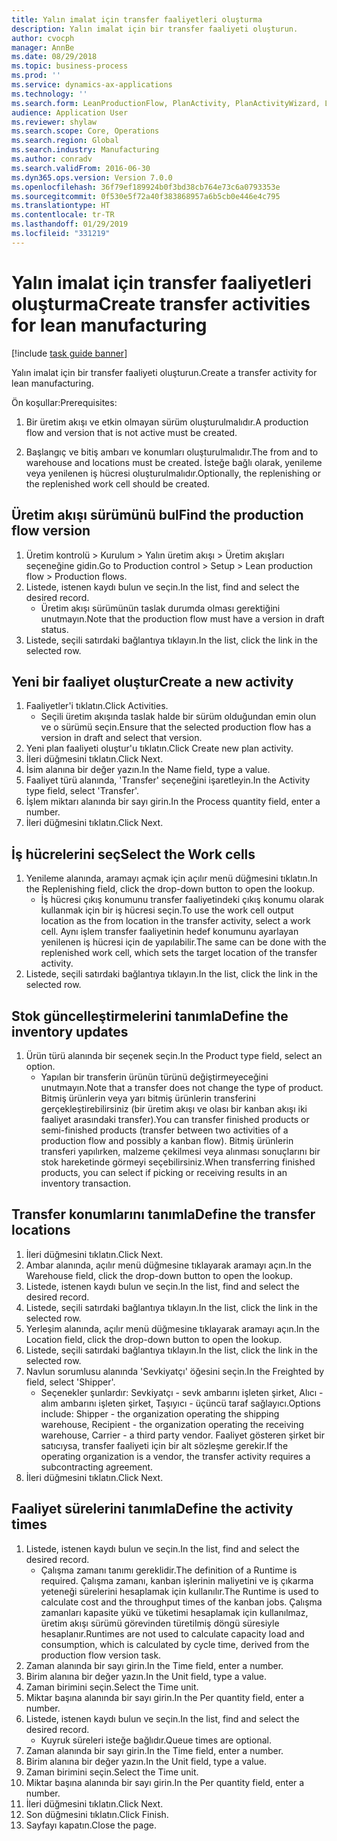 ```yaml
---
title: Yalın imalat için transfer faaliyetleri oluşturma
description: Yalın imalat için bir transfer faaliyeti oluşturun.
author: cvocph
manager: AnnBe
ms.date: 08/29/2018
ms.topic: business-process
ms.prod: ''
ms.service: dynamics-ax-applications
ms.technology: ''
ms.search.form: LeanProductionFlow, PlanActivity, PlanActivityWizard, LeanWorkCellLookup, InventLocationIdLookup
audience: Application User
ms.reviewer: shylaw
ms.search.scope: Core, Operations
ms.search.region: Global
ms.search.industry: Manufacturing
ms.author: conradv
ms.search.validFrom: 2016-06-30
ms.dyn365.ops.version: Version 7.0.0
ms.openlocfilehash: 36f79ef189924b0f3bd38cb764e73c6a0793353e
ms.sourcegitcommit: 0f530e5f72a40f383868957a6b5cb0e446e4c795
ms.translationtype: HT
ms.contentlocale: tr-TR
ms.lasthandoff: 01/29/2019
ms.locfileid: "331219"
---
```

# <a name="create-transfer-activities-for-lean-manufacturing"></a><span data-ttu-id="a3c3f-103">Yalın imalat için transfer faaliyetleri oluşturma</span><span class="sxs-lookup"><span data-stu-id="a3c3f-103">Create transfer activities for lean manufacturing</span></span>

[!include [task guide banner](../../includes/task-guide-banner.md)]

<span data-ttu-id="a3c3f-104">Yalın imalat için bir transfer faaliyeti oluşturun.</span><span class="sxs-lookup"><span data-stu-id="a3c3f-104">Create a transfer activity for lean manufacturing.</span></span> 

<span data-ttu-id="a3c3f-105">Ön koşullar:</span><span class="sxs-lookup"><span data-stu-id="a3c3f-105">Prerequisites:</span></span> 

1. <span data-ttu-id="a3c3f-106">Bir üretim akışı ve etkin olmayan sürüm oluşturulmalıdır.</span><span class="sxs-lookup"><span data-stu-id="a3c3f-106">A production flow and version that is not active must be created.</span></span>

2. <span data-ttu-id="a3c3f-107">Başlangıç ve bitiş ambarı ve konumları oluşturulmalıdır.</span><span class="sxs-lookup"><span data-stu-id="a3c3f-107">The from and to warehouse and locations must be created.</span></span> <span data-ttu-id="a3c3f-108">İsteğe bağlı olarak, yenileme veya yenilenen iş hücresi oluşturulmalıdır.</span><span class="sxs-lookup"><span data-stu-id="a3c3f-108">Optionally, the replenishing or the replenished work cell should be created.</span></span>


## <a name="find-the-production-flow-version"></a><span data-ttu-id="a3c3f-109">Üretim akışı sürümünü bul</span><span class="sxs-lookup"><span data-stu-id="a3c3f-109">Find the production flow version</span></span>
1. <span data-ttu-id="a3c3f-110">Üretim kontrolü > Kurulum > Yalın üretim akışı > Üretim akışları seçeneğine gidin.</span><span class="sxs-lookup"><span data-stu-id="a3c3f-110">Go to Production control > Setup > Lean production flow > Production flows.</span></span>
2. <span data-ttu-id="a3c3f-111">Listede, istenen kaydı bulun ve seçin.</span><span class="sxs-lookup"><span data-stu-id="a3c3f-111">In the list, find and select the desired record.</span></span>
    * <span data-ttu-id="a3c3f-112">Üretim akışı sürümünün taslak durumda olması gerektiğini unutmayın.</span><span class="sxs-lookup"><span data-stu-id="a3c3f-112">Note that the production flow must have a version in draft status.</span></span>  
3. <span data-ttu-id="a3c3f-113">Listede, seçili satırdaki bağlantıya tıklayın.</span><span class="sxs-lookup"><span data-stu-id="a3c3f-113">In the list, click the link in the selected row.</span></span>

## <a name="create-a-new-activity"></a><span data-ttu-id="a3c3f-114">Yeni bir faaliyet oluştur</span><span class="sxs-lookup"><span data-stu-id="a3c3f-114">Create a new activity</span></span>
1. <span data-ttu-id="a3c3f-115">Faaliyetler'i tıklatın.</span><span class="sxs-lookup"><span data-stu-id="a3c3f-115">Click Activities.</span></span>
    * <span data-ttu-id="a3c3f-116">Seçili üretim akışında taslak halde bir sürüm olduğundan emin olun ve o sürümü seçin.</span><span class="sxs-lookup"><span data-stu-id="a3c3f-116">Ensure that the selected production flow has a version in draft and select that version.</span></span>  
2. <span data-ttu-id="a3c3f-117">Yeni plan faaliyeti oluştur'u tıklatın.</span><span class="sxs-lookup"><span data-stu-id="a3c3f-117">Click Create new plan activity.</span></span>
3. <span data-ttu-id="a3c3f-118">İleri düğmesini tıklatın.</span><span class="sxs-lookup"><span data-stu-id="a3c3f-118">Click Next.</span></span>
4. <span data-ttu-id="a3c3f-119">İsim alanına bir değer yazın.</span><span class="sxs-lookup"><span data-stu-id="a3c3f-119">In the Name field, type a value.</span></span>
5. <span data-ttu-id="a3c3f-120">Faaliyet türü alanında, 'Transfer' seçeneğini işaretleyin.</span><span class="sxs-lookup"><span data-stu-id="a3c3f-120">In the Activity type field, select 'Transfer'.</span></span>
6. <span data-ttu-id="a3c3f-121">İşlem miktarı alanında bir sayı girin.</span><span class="sxs-lookup"><span data-stu-id="a3c3f-121">In the Process quantity field, enter a number.</span></span>
7. <span data-ttu-id="a3c3f-122">İleri düğmesini tıklatın.</span><span class="sxs-lookup"><span data-stu-id="a3c3f-122">Click Next.</span></span>

## <a name="select-the-work-cells"></a><span data-ttu-id="a3c3f-123">İş hücrelerini seç</span><span class="sxs-lookup"><span data-stu-id="a3c3f-123">Select the Work cells</span></span>
1. <span data-ttu-id="a3c3f-124">Yenileme alanında, aramayı açmak için açılır menü düğmesini tıklatın.</span><span class="sxs-lookup"><span data-stu-id="a3c3f-124">In the Replenishing field, click the drop-down button to open the lookup.</span></span>
    * <span data-ttu-id="a3c3f-125">İş hücresi çıkış konumunu transfer faaliyetindeki çıkış konumu olarak kullanmak için bir iş hücresi seçin.</span><span class="sxs-lookup"><span data-stu-id="a3c3f-125">To use the work cell output location as the from location in the transfer activity, select a work cell.</span></span> <span data-ttu-id="a3c3f-126">Aynı işlem transfer faaliyetinin hedef konumunu ayarlayan yenilenen iş hücresi için de yapılabilir.</span><span class="sxs-lookup"><span data-stu-id="a3c3f-126">The same can be done with the replenished work cell, which sets the target location of the transfer activity.</span></span>  
2. <span data-ttu-id="a3c3f-127">Listede, seçili satırdaki bağlantıya tıklayın.</span><span class="sxs-lookup"><span data-stu-id="a3c3f-127">In the list, click the link in the selected row.</span></span>

## <a name="define-the-inventory-updates"></a><span data-ttu-id="a3c3f-128">Stok güncelleştirmelerini tanımla</span><span class="sxs-lookup"><span data-stu-id="a3c3f-128">Define the inventory updates</span></span>
1. <span data-ttu-id="a3c3f-129">Ürün türü alanında bir seçenek seçin.</span><span class="sxs-lookup"><span data-stu-id="a3c3f-129">In the Product type field, select an option.</span></span>
    * <span data-ttu-id="a3c3f-130">Yapılan bir transferin ürünün türünü değiştirmeyeceğini unutmayın.</span><span class="sxs-lookup"><span data-stu-id="a3c3f-130">Note that a transfer does not change the type of product.</span></span> <span data-ttu-id="a3c3f-131">Bitmiş ürünlerin veya yarı bitmiş ürünlerin transferini gerçekleştirebilirsiniz (bir üretim akışı ve olası bir kanban akışı iki faaliyet arasındaki transfer).</span><span class="sxs-lookup"><span data-stu-id="a3c3f-131">You can transfer finished products or semi-finished products (transfer between two activities of a production flow and possibly a kanban flow).</span></span>     <span data-ttu-id="a3c3f-132">Bitmiş ürünlerin transferi yapılırken, malzeme çekilmesi veya alınması sonuçlarını bir stok hareketinde görmeyi seçebilirsiniz.</span><span class="sxs-lookup"><span data-stu-id="a3c3f-132">When transferring finished products, you can select if picking or receiving results in an inventory transaction.</span></span>  

## <a name="define-the-transfer-locations"></a><span data-ttu-id="a3c3f-133">Transfer konumlarını tanımla</span><span class="sxs-lookup"><span data-stu-id="a3c3f-133">Define the transfer locations</span></span>
1. <span data-ttu-id="a3c3f-134">İleri düğmesini tıklatın.</span><span class="sxs-lookup"><span data-stu-id="a3c3f-134">Click Next.</span></span>
2. <span data-ttu-id="a3c3f-135">Ambar alanında, açılır menü düğmesine tıklayarak aramayı açın.</span><span class="sxs-lookup"><span data-stu-id="a3c3f-135">In the Warehouse field, click the drop-down button to open the lookup.</span></span>
3. <span data-ttu-id="a3c3f-136">Listede, istenen kaydı bulun ve seçin.</span><span class="sxs-lookup"><span data-stu-id="a3c3f-136">In the list, find and select the desired record.</span></span>
4. <span data-ttu-id="a3c3f-137">Listede, seçili satırdaki bağlantıya tıklayın.</span><span class="sxs-lookup"><span data-stu-id="a3c3f-137">In the list, click the link in the selected row.</span></span>
5. <span data-ttu-id="a3c3f-138">Yerleşim alanında, açılır menü düğmesine tıklayarak aramayı açın.</span><span class="sxs-lookup"><span data-stu-id="a3c3f-138">In the Location field, click the drop-down button to open the lookup.</span></span>
6. <span data-ttu-id="a3c3f-139">Listede, seçili satırdaki bağlantıya tıklayın.</span><span class="sxs-lookup"><span data-stu-id="a3c3f-139">In the list, click the link in the selected row.</span></span>
7. <span data-ttu-id="a3c3f-140">Navlun sorumlusu alanında 'Sevkiyatçı' öğesini seçin.</span><span class="sxs-lookup"><span data-stu-id="a3c3f-140">In the Freighted by field, select 'Shipper'.</span></span>
    * <span data-ttu-id="a3c3f-141">Seçenekler şunlardır: Sevkiyatçı - sevk ambarını işleten şirket, Alıcı - alım ambarını işleten şirket, Taşıyıcı - üçüncü taraf sağlayıcı.</span><span class="sxs-lookup"><span data-stu-id="a3c3f-141">Options include: Shipper - the organization operating the shipping warehouse, Recipient -  the organization operating the receiving warehouse, Carrier - a third party vendor.</span></span> <span data-ttu-id="a3c3f-142">Faaliyet gösteren şirket bir satıcıysa, transfer faaliyeti için bir alt sözleşme gerekir.</span><span class="sxs-lookup"><span data-stu-id="a3c3f-142">If the operating organization is a vendor, the transfer activity requires a subcontracting agreement.</span></span>  
8. <span data-ttu-id="a3c3f-143">İleri düğmesini tıklatın.</span><span class="sxs-lookup"><span data-stu-id="a3c3f-143">Click Next.</span></span>

## <a name="define-the-activity-times"></a><span data-ttu-id="a3c3f-144">Faaliyet sürelerini tanımla</span><span class="sxs-lookup"><span data-stu-id="a3c3f-144">Define the activity times</span></span>
1. <span data-ttu-id="a3c3f-145">Listede, istenen kaydı bulun ve seçin.</span><span class="sxs-lookup"><span data-stu-id="a3c3f-145">In the list, find and select the desired record.</span></span>
    * <span data-ttu-id="a3c3f-146">Çalışma zamanı tanımı gereklidir.</span><span class="sxs-lookup"><span data-stu-id="a3c3f-146">The definition of a Runtime is required.</span></span> <span data-ttu-id="a3c3f-147">Çalışma zamanı, kanban işlerinin maliyetini ve iş çıkarma yeteneği sürelerini hesaplamak için kullanılır.</span><span class="sxs-lookup"><span data-stu-id="a3c3f-147">The Runtime is used to calculate cost and the throughput times of the kanban jobs.</span></span> <span data-ttu-id="a3c3f-148">Çalışma zamanları kapasite yükü ve tüketimi hesaplamak için kullanılmaz, üretim akışı sürümü görevinden türetilmiş döngü süresiyle hesaplanır.</span><span class="sxs-lookup"><span data-stu-id="a3c3f-148">Runtimes are not used to calculate capacity load and consumption, which is calculated by cycle time, derived from the production flow version task.</span></span>  
2. <span data-ttu-id="a3c3f-149">Zaman alanında bir sayı girin.</span><span class="sxs-lookup"><span data-stu-id="a3c3f-149">In the Time field, enter a number.</span></span>
3. <span data-ttu-id="a3c3f-150">Birim alanına bir değer yazın.</span><span class="sxs-lookup"><span data-stu-id="a3c3f-150">In the Unit field, type a value.</span></span>
4. <span data-ttu-id="a3c3f-151">Zaman birimini seçin.</span><span class="sxs-lookup"><span data-stu-id="a3c3f-151">Select the Time unit.</span></span>
5. <span data-ttu-id="a3c3f-152">Miktar başına alanında bir sayı girin.</span><span class="sxs-lookup"><span data-stu-id="a3c3f-152">In the Per quantity field, enter a number.</span></span>
6. <span data-ttu-id="a3c3f-153">Listede, istenen kaydı bulun ve seçin.</span><span class="sxs-lookup"><span data-stu-id="a3c3f-153">In the list, find and select the desired record.</span></span>
    * <span data-ttu-id="a3c3f-154">Kuyruk süreleri isteğe bağlıdır.</span><span class="sxs-lookup"><span data-stu-id="a3c3f-154">Queue times are optional.</span></span>  
7. <span data-ttu-id="a3c3f-155">Zaman alanında bir sayı girin.</span><span class="sxs-lookup"><span data-stu-id="a3c3f-155">In the Time field, enter a number.</span></span>
8. <span data-ttu-id="a3c3f-156">Birim alanına bir değer yazın.</span><span class="sxs-lookup"><span data-stu-id="a3c3f-156">In the Unit field, type a value.</span></span>
9. <span data-ttu-id="a3c3f-157">Zaman birimini seçin.</span><span class="sxs-lookup"><span data-stu-id="a3c3f-157">Select the Time unit.</span></span>
10. <span data-ttu-id="a3c3f-158">Miktar başına alanında bir sayı girin.</span><span class="sxs-lookup"><span data-stu-id="a3c3f-158">In the Per quantity field, enter a number.</span></span>
11. <span data-ttu-id="a3c3f-159">İleri düğmesini tıklatın.</span><span class="sxs-lookup"><span data-stu-id="a3c3f-159">Click Next.</span></span>
12. <span data-ttu-id="a3c3f-160">Son düğmesini tıklatın.</span><span class="sxs-lookup"><span data-stu-id="a3c3f-160">Click Finish.</span></span>
13. <span data-ttu-id="a3c3f-161">Sayfayı kapatın.</span><span class="sxs-lookup"><span data-stu-id="a3c3f-161">Close the page.</span></span>

